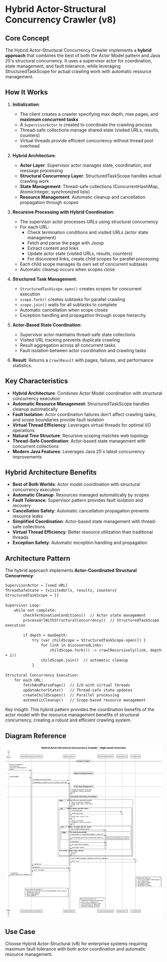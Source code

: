 # Hybrid Actor-Structural Concurrency Crawler (v8)

## Core Concept

The Hybrid Actor-Structural Concurrency Crawler implements a **hybrid approach** that combines the best of both the Actor Model pattern and Java 25's structural concurrency. It uses a supervisor actor for coordination, state management, and fault tolerance, while leveraging StructuredTaskScope for actual crawling work with automatic resource management.

## How It Works

1. **Initialization**:
   - The client creates a crawler specifying max depth, max pages, and **maximum concurrent tasks**
   - A `SupervisorActor` is created to coordinate the crawling process
   - Thread-safe collections manage shared state (visited URLs, results, counters)
   - Virtual threads provide efficient concurrency without thread pool overhead

2. **Hybrid Architecture**:
   - **Actor Layer**: Supervisor actor manages state, coordination, and message processing
   - **Structural Concurrency Layer**: StructuredTaskScope handles actual crawling work
   - **State Management**: Thread-safe collections (ConcurrentHashMap, AtomicInteger, synchronized lists)
   - **Resource Management**: Automatic cleanup and cancellation propagation through scopes

3. **Recursive Processing with Hybrid Coordination**:
   - The supervisor actor processes URLs using structural concurrency
   - For each URL:
     - Check termination conditions and visited URLs (actor state management)
     - Fetch and parse the page with Jsoup
     - Extract content and links
     - Update actor state (visited URLs, results, counters)
     - For discovered links, create child scopes for parallel processing
   - Each child scope manages its own set of concurrent subtasks
   - Automatic cleanup occurs when scopes close

4. **Structured Task Management**:
   - `StructuredTaskScope.open()` creates scopes for concurrent execution
   - `scope.fork()` creates subtasks for parallel crawling
   - `scope.join()` waits for all subtasks to complete
   - Automatic cancellation when scope closes
   - Exception handling and propagation through scope hierarchy

5. **Actor-Based State Coordination**:
   - Supervisor actor maintains thread-safe state collections
   - Visited URL tracking prevents duplicate crawling
   - Result aggregation across all concurrent tasks
   - Fault isolation between actor coordination and crawling tasks

6. **Result**: Returns a `CrawlResult` with pages, failures, and performance statistics.

## Key Characteristics

- **Hybrid Architecture**: Combines Actor Model coordination with structural concurrency execution
- **Automatic Resource Management**: StructuredTaskScope handles cleanup automatically
- **Fault Isolation**: Actor coordination failures don't affect crawling tasks, and scope boundaries provide fault isolation
- **Virtual Thread Efficiency**: Leverages virtual threads for optimal I/O operations
- **Natural Tree Structure**: Recursive scoping matches web topology
- **Thread-Safe Coordination**: Actor-based state management with concurrent collections
- **Modern Java Features**: Leverages Java 25's latest concurrency improvements

## Hybrid Architecture Benefits

- **Best of Both Worlds**: Actor model coordination with structural concurrency execution
- **Automatic Cleanup**: Resources managed automatically by scopes
- **Fault Tolerance**: Supervisor pattern provides fault isolation and recovery
- **Cancellation Safety**: Automatic cancellation propagation prevents resource leaks
- **Simplified Coordination**: Actor-based state management with thread-safe collections
- **Virtual Thread Efficiency**: Better resource utilization than traditional threads
- **Exception Safety**: Automatic exception handling and propagation

## Architecture Pattern

The hybrid approach implements **Actor-Coordinated Structural Concurrency**:

```
SupervisorActor ← [seed URL]
ThreadSafeState ← {visitedUrls, results, counters}
StructuredTaskScope ← []

Supervisor Loop:
    while not complete:
        checkTerminationConditions()  // Actor state management
        processUrlWithStructuralConcurrency()  // StructuredTaskScope execution

        if depth < maxDepth:
            try (var childScope = StructuredTaskScope.open()) {
                for link in discoveredLinks:
                    childScope.fork(() -> crawlRecursively(link, depth + 1))
                childScope.join()  // automatic cleanup
            }

Structural Concurrency Execution:
    for each URL:
        fetchAndParsePage()  // I/O with virtual threads
        updateActorState()   // Thread-safe state updates
        createChildScopes()  // Parallel processing
        automaticCleanup()   // Scope-based resource management
```

Key insight: This hybrid pattern provides the coordination benefits of the actor model with the resource management benefits of structural concurrency, creating a robust and efficient crawling system.

## Diagram Reference

![Hybrid Actor-Structural Crawler Overview](./hybrid-actor-structural-crawler-overview.png)

## Use Case

Choose Hybrid Actor-Structural (v8) for enterprise systems requiring maximum fault tolerance with both actor coordination and automatic resource management.
